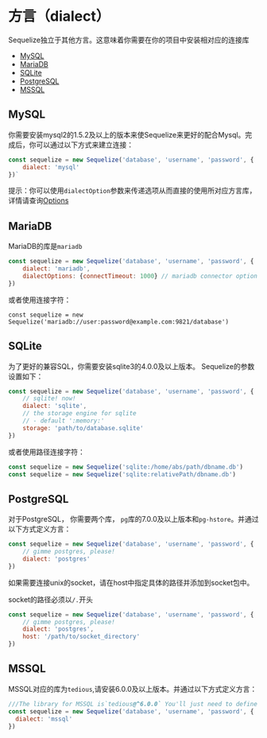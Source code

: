 # 方言（dialect）

Sequelize独立于其他方言。这意味着你需要在你的项目中安装相对应的连接库

- [MySQL](#MySQL)
- [MariaDB](#MariaDB)
- [SQLite](#SQLite)
- [PostgreSQL](#PostgreSQL)
- [MSSQL](#MSSQL)

## MySQL

你需要安装mysql2的1.5.2及以上的版本来使Sequelize来更好的配合Mysql。完成后，你可以通过以下方式来建立连接：

```js
const sequelize = new Sequelize('database', 'username', 'password', {
	dialect: 'mysql'
})`
```

提示：你可以使用`dialectOption`参数来传递选项从而直接的使用所对应方言库，详情请查询[Options](http://docs.sequelizejs.com/manual/usage.html#options)

## MariaDB

MariaDB的库是`mariadb`

```js
const sequelize = new Sequelize('database', 'username', 'password', {
	dialect: 'mariadb',
	dialectOptions: {connectTimeout: 1000} // mariadb connector option
})
```

或者使用连接字符：

`const sequelize = new Sequelize('mariadb://user:password@example.com:9821/database')`

## SQLite

为了更好的兼容SQL，你需要安装sqlite3的4.0.0及以上版本。 Sequelize的参数设置如下：

```javascript
const sequelize = new Sequelize('database', 'username', 'password', {
	// sqlite! now!
	dialect: 'sqlite',
	// the storage engine for sqlite
	// - default ':memory:'
	storage: 'path/to/database.sqlite'
})
```

或者使用路径连接字符：

```js
const sequelize = new Sequelize('sqlite:/home/abs/path/dbname.db')
const sequelize = new Sequelize('sqlite:relativePath/dbname.db')
```

## PostgreSQL

对于PostgreSQL， 你需要两个库， `pg`库的7.0.0及以上版本和`pg-hstore`。并通过以下方式定义方言：

```js
const sequelize = new Sequelize('database', 'username', 'password', {
	// gimme postgres, please!
	dialect: 'postgres'
})
```

如果需要连接unix的socket，请在host中指定具体的路径并添加到socket包中。

socket的路径必须以`/.`开头

```js
const sequelize = new Sequelize('database', 'username', 'password', {
	// gimme postgres, please!
	dialect: 'postgres',
	host: '/path/to/socket_directory'
})
```

## MSSQL

MSSQL对应的库为`tedious`,请安装6.0.0及以上版本。并通过以下方式定义方言：


```js
///The library for MSSQL is`tedious@^6.0.0` You'll just need to define the dialect:
const sequelize = new Sequelize('database', 'username', 'password', {
  dialect: 'mssql'
})
```

